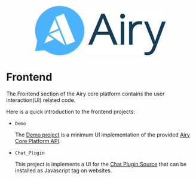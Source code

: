 <p align="center">
    <a href="https://airy.co/">
    <img width="350" src="./assets/airy_primary_rgb.svg" alt="Airy Logo" />
    </a>
</p>

# Frontend

The Frontend section of the Airy core platform contains the user interaction(UI) related code.

Here is a quick introduction to the frontend projects:


- `Demo`

  The [Demo project](https://github.com/airyhq/airy/tree/develop/frontend/demo) is a minimum UI implementation of the provided [Airy Core Platform API](https://docs.airy.co/api/http). 

- `Chat_Plugin`

  This project is implements a UI for the [Chat Plugin Source](https://docs.airy.co/sources/chat-plugin) that can be installed as Javascript tag on websites.
